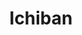 ---
layout: place
title: "Ichiban"
permalink: /south-dakota/rapid-city/ichiban.html
stateAbbr: SD
stateName: South Dakota
cityName: Rapid City
seo:
  name: "Ichiban"
  type: Restaurant
  links: https://ichibanrapidcity.com/
description: "Strip-mall sushi house offering specialty rolls & standard Japanese eats in an easygoing atmosphere. Looking for sushi in Rapid City, South Dakota? Check out..."
place_id: ChIJXRnupc5cfYcRNLnS1rTq9PM
photos:
  - name: >-
      places/ChIJXRnupc5cfYcRNLnS1rTq9PM/photos/AeeoHcL8-IXIEUq0x0pOVubbb4wACYeKtwwoCtob_T6OCzoHmW37R11bY8YMhNvTqnegykwEl7o6AC3PJftGXH0wNLDi1fVQb0O4LG28tSL1n98-DhSfX-QmUMaWC3IpRz1Zk8WtOFYfmIZP3vrWrY_vaOnTDSMs8c6ERQbZr8brSCVnxjciWjUJkjd2z6wSJMlQr4akr2SSSbY1GH3mFPsQurOwzYMCy3WLeIejz49uRrV48c9J3HVYSQSgcSyiUO65gwzRoz0snbUPAnTlxTHuX_Z_DU58YS1_luy_n4XEbydg2pSpVRK0u5EaUD_yxANHCqwkbsui5CRsl1waG-A-TrOtfbGxdbcUKbae99c97-lwMLFrzxf4SGvKwH799D_LXzUX5q7z01ViWRFDQBYC8myDsymSF8MVTS7c1lS7UyxoiD32
    widthPx: 4032
    heightPx: 3024
    authorAttributions:
      - displayName: Russ “DaddyZZZ”
        uri: https://maps.google.com/maps/contrib/103833453762579587207
        photoUri: >-
          https://lh3.googleusercontent.com/a/ACg8ocLfaVqpfsjlH8I4-rbdXrva-8nuTJ6ndNhsehjfhktEGlq9Yzf-=s100-p-k-no-mo
    flagContentUri: >-
      https://www.google.com/local/imagery/report/?cb_client=maps_api_places.places_api&image_key=!1e10!2sCIHM0ogKEICAgIDytNOhqAE&hl=en-US
    googleMapsUri: >-
      https://www.google.com/maps/place//data=!3m4!1e2!3m2!1sCIHM0ogKEICAgIDytNOhqAE!2e10!4m2!3m1!1s0x877d5ccea5ee195d:0xf3f4eab4d6d2b934
  - name: >-
      places/ChIJXRnupc5cfYcRNLnS1rTq9PM/photos/AeeoHcIwN2Y0pLK5ykTMslZiwaez2QHrKwuNSg7_--pFbdfPvalkGxyrHVDOIvd2ekOZtawhy-G2_WD7uLBZ1iUDfxXtsBhLOiMuIxC4sHKW67FiXW8XwdRvV-3rcTx4UV-IsbqbxC4HeDfL2yhd9iNj5sIWwmkBjtyYjpny9mqU8FziYdDMMTinl_B_m1Q-ifZQ5A7VDAjxh17QxXlyhTWIVn0c1Xn52swAtEVdDrfq0ECVOH4tiSH24DbQuKguP5AohYzKn4K27tt65V8MhPOqg_Es8VzOp-5D58oCucdyMgIuDBd9x9CUFM73o9ex2BPMWL5C47P7kC87YDlbGuA4Kbjon8_Dr4RYFScsTp8AcOGe7GFf4qarRuZgSvRKTshBondZJkWYqg0_tXOeaLRN_km4MV6_R6g6WZUKoQXypc1t9vAj
    widthPx: 4032
    heightPx: 2268
    authorAttributions:
      - displayName: Rob Griffith
        uri: https://maps.google.com/maps/contrib/113692108303179632255
        photoUri: >-
          https://lh3.googleusercontent.com/a-/ALV-UjWrOYB5SWlTSMebMAiI6uFMVjsDhAsqso4UkNX0tRwJ1uVa1JTp=s100-p-k-no-mo
    flagContentUri: >-
      https://www.google.com/local/imagery/report/?cb_client=maps_api_places.places_api&image_key=!1e10!2sCIHM0ogKEICAgIDE6ZLrtgE&hl=en-US
    googleMapsUri: >-
      https://www.google.com/maps/place//data=!3m4!1e2!3m2!1sCIHM0ogKEICAgIDE6ZLrtgE!2e10!4m2!3m1!1s0x877d5ccea5ee195d:0xf3f4eab4d6d2b934
  - name: >-
      places/ChIJXRnupc5cfYcRNLnS1rTq9PM/photos/AeeoHcLOT3pIVdHkyVu7k9tmln8DPpCzhh-pa-Z8npBp23nV-zr9sPVtjZythPZSdiGHllT12TLWmfhNCM_ICBKv2zOjBmf72pG3KUBv7MWwZqlICaD1kWLVNqXG4E5FhiHAVG73IDNLNOHKpCHiJsQC1LpfbfuUeasYib_2Cqu8OCzY0tVeQfCcaK0zkXT7cAgnmLnOydJgOaSXMIfNvBlFSFv4mnaa9xbp22aGyA3oKyawD8LFe7JzZD-ab0d-acnQBABm24eJbFwc7qqQtXnkTv4tncltjoo0__oURO7frzE6_u1UUkyAIBV4QT9DdAjMqEJzvGy0VuJX_3IcTyW0UTTMgClLpNHvVZ29P3w6kItLyd4arTUZJb3mRqNgNPV_yCmgI4-5vv_timg_vIHTE7DphAp8V4GC7WI0w2BXcwmK_6kA
    widthPx: 4000
    heightPx: 3000
    authorAttributions:
      - displayName: Daniel Blackmore
        uri: https://maps.google.com/maps/contrib/104858199552340848270
        photoUri: >-
          https://lh3.googleusercontent.com/a-/ALV-UjWGwBisZlYTe7R2dVfKwdwgCgEHul0salssQMKIg7pUdwFZEanq=s100-p-k-no-mo
    flagContentUri: >-
      https://www.google.com/local/imagery/report/?cb_client=maps_api_places.places_api&image_key=!1e10!2sCIHM0ogKEICAgICctJf7vgE&hl=en-US
    googleMapsUri: >-
      https://www.google.com/maps/place//data=!3m4!1e2!3m2!1sCIHM0ogKEICAgICctJf7vgE!2e10!4m2!3m1!1s0x877d5ccea5ee195d:0xf3f4eab4d6d2b934
  - name: >-
      places/ChIJXRnupc5cfYcRNLnS1rTq9PM/photos/AeeoHcKxGkFvm79rZGknayLOA6wf-rxmSuG-u-ORxIZ8OODjftTs96RR0yJht1i2yxs7iTs6yPKyODg_0ZPDOvwEsJKTD4Oud5zb0g5s0VPIvamF_vc05cC8n2bcQ7pruCrwnAvDtvfecez_MXbj5OK73u9zvIo8u09l6v_PpKYyARNN-GQhHwWQ3e1tzMAurzxF3Gm7jTh0O1gmaPLhztkx1V0maFEey7CffD7GPZ6XFYyqkArjtwJEh0Hqi4okR1zIUIj3gimFsMvldVD9-VxUBgtEjmUbWrOhMrCL66U8sMNsJhnGu9rRzzgdV9Ne7miaBnwcOCNhFrFvkWmpMI_smbslL0QC6c1RtQfjRxcl1iDPaFvyN1ZJlpvsBh5cl7uTi2PKd_Zupl0LoWaZGVaPWyR7P898Pg4LzhmdBPwE63r9vg
    widthPx: 4032
    heightPx: 3024
    authorAttributions:
      - displayName: Benjamin Martin
        uri: https://maps.google.com/maps/contrib/100077534474658686270
        photoUri: >-
          https://lh3.googleusercontent.com/a-/ALV-UjW-iUuHnpnSAfQCAk66u9HHlhX1N_Btw9Tc9gWD8oWjnFN9D0lgHA=s100-p-k-no-mo
    flagContentUri: >-
      https://www.google.com/local/imagery/report/?cb_client=maps_api_places.places_api&image_key=!1e10!2sCIHM0ogKEICAgICTmsixaQ&hl=en-US
    googleMapsUri: >-
      https://www.google.com/maps/place//data=!3m4!1e2!3m2!1sCIHM0ogKEICAgICTmsixaQ!2e10!4m2!3m1!1s0x877d5ccea5ee195d:0xf3f4eab4d6d2b934
  - name: >-
      places/ChIJXRnupc5cfYcRNLnS1rTq9PM/photos/AeeoHcI7Bp0A90o4SzM7f-xbJCJHmB6YgJw0YU3kMpaa7WK9Iosdx6SSSmtVASmCyGbLcp-JMpYNVxv4Srrr8Od7luRQG7Hzc7q4R-rW2crvX3roaEt8vBY4cWmU8lJyXy4L1G8e5N-5ZrgSzSXPCcEvYplzVuebz7opiBxYOoKpOLSnN0HhkbrtDlKVOHaEjvvdCerfWa32ljS67AQ0tSPSzyFVTfEeGatUbhMt83VLh2Q-kZP2poGZAfDxN4uc25voU8HOMsjvJFNl88QVUsGT7puXHanhE6stTWpyljhR7DyPseJ_iFghjIADDvzZ9GvfcOU-VYBU8Xwa7ZWgG5tkQGTJ8LreR6b0EBi-H0z5IGYPlOlYbsSWO--nzJG3HUkyNCPB932lwTDGnEQBWUzyfMMCSsCD9r1DwlQ2t8J26IA
    widthPx: 3024
    heightPx: 4032
    authorAttributions:
      - displayName: Snake Pit Left
        uri: https://maps.google.com/maps/contrib/107447099010721657831
        photoUri: >-
          https://lh3.googleusercontent.com/a-/ALV-UjWj3wXchgwXKjXN7GeZmGhVSDXQEnYKX3J7FJTy7lcw1TjMur8h=s100-p-k-no-mo
    flagContentUri: >-
      https://www.google.com/local/imagery/report/?cb_client=maps_api_places.places_api&image_key=!1e10!2sCIHM0ogKEICAgIDGkvSDAg&hl=en-US
    googleMapsUri: >-
      https://www.google.com/maps/place//data=!3m4!1e2!3m2!1sCIHM0ogKEICAgIDGkvSDAg!2e10!4m2!3m1!1s0x877d5ccea5ee195d:0xf3f4eab4d6d2b934
  - name: >-
      places/ChIJXRnupc5cfYcRNLnS1rTq9PM/photos/AeeoHcLbky-CPXYSz4OZZ9EGs65OqOKtyTB6KC7A4SRCMKpjzD5Ebeby5yxwMvcCZqMYc_I0Gwn70EQHD3Q3QpHD9uQoWoKsDJ86Min-CRYv8hOz-StCGGE2KuWZX4_fbRBl6e2Qttcj_aKSaNkDxIGi3iTfdqrjezEfx_CFUzUauJW55v-6RaHe1-m9vMkN7umQ7SHVonAJD6olPz2ipNu6lIgys-bSa6-dZRAKdqqXbkpPHTD9vkGS2gTWu-XFTuP3_rXna6aU4O-c9-ZTCGa0bKjO_GNV9brBssLXqiVORl_2LSbLWh4J0DztRR0_GHK78aSUHgB1wgdF79dlcGj_jXDdY9uTTuPsxbKqG8IuCLAAYT0OnoDyo1xT30dUhIQ3g-3wfsmijE5E_sbGxUv-QZbIroXeTD_5cx2GnI8UKuLcAQ
    widthPx: 4032
    heightPx: 3024
    authorAttributions:
      - displayName: Linda Lehenbauer
        uri: https://maps.google.com/maps/contrib/105702437482127109895
        photoUri: >-
          https://lh3.googleusercontent.com/a/ACg8ocL5ExAYqj-7h2Lr3BHF18RTRfMw__mjvbX7GuF_BA_7c7K5eQ=s100-p-k-no-mo
    flagContentUri: >-
      https://www.google.com/local/imagery/report/?cb_client=maps_api_places.places_api&image_key=!1e10!2sCIHM0ogKEICAgIDx89uFDQ&hl=en-US
    googleMapsUri: >-
      https://www.google.com/maps/place//data=!3m4!1e2!3m2!1sCIHM0ogKEICAgIDx89uFDQ!2e10!4m2!3m1!1s0x877d5ccea5ee195d:0xf3f4eab4d6d2b934
  - name: >-
      places/ChIJXRnupc5cfYcRNLnS1rTq9PM/photos/AeeoHcJIxd3lytaSB2g-IWY9l2RivrEECsPLwelFSqujItjlBS1XYILcHIl5u7pFgRTWNPFnvM-HqpiK7MQ3Qtlj17TjfPaMvdfAuarHMjwQXQKoOOw2fzMaAgvo5u_W0r2Hu1aNPZetxDAEqSAwWQnczbRYknMpMPe84X9ESsGy6ZkkAvnWKSX-AopJeEz2mokswZvfPb0XphxkyledtoKnymEE7RxuG5yF3ygAK94azvZouNFW2cm6dkw87RaSnEqHbaqU83VEYPD-hGVJvXrLfwMPIBXjg8tHsT2oZ7_SiA4tZGYULg8EK1kghQ9NEcGZn-A8MJu6pnLa3agMCI1pK1SXeAYKtLkPgQyOkbCrmyEDAxDJOtXtrJUWBvVKkX40V-vwppQFOUuEStx6w8hmmjyEpq27CgGp6PxpEZiavx6vDoY
    widthPx: 3024
    heightPx: 4032
    authorAttributions:
      - displayName: Leah Shockey
        uri: https://maps.google.com/maps/contrib/100472929519493399633
        photoUri: >-
          https://lh3.googleusercontent.com/a-/ALV-UjVbJrMBqPVocAahKSai_Sz8ivX0r0tzMTNQgqzGT-uv_ZnkgtplMw=s100-p-k-no-mo
    flagContentUri: >-
      https://www.google.com/local/imagery/report/?cb_client=maps_api_places.places_api&image_key=!1e10!2sCIHM0ogKEICAgIC4z5L43AE&hl=en-US
    googleMapsUri: >-
      https://www.google.com/maps/place//data=!3m4!1e2!3m2!1sCIHM0ogKEICAgIC4z5L43AE!2e10!4m2!3m1!1s0x877d5ccea5ee195d:0xf3f4eab4d6d2b934
  - name: >-
      places/ChIJXRnupc5cfYcRNLnS1rTq9PM/photos/AeeoHcIe1esYWx8kREq5bSOcv71p2OqikEagT3brzMJEX6Lp9mXKQDs4gcOO4tj_Vk_FZS64oPJyl3iAMyjGMj_miXWpyjXzQiWrJoXgxmUiKameP6cdA9U0TfTZG78IQv2V0rxOHrSCK6XGpehw20WsOP-gNla8eE7DJ17yHFTnFcM_IirRSyr_ndxi14tsS4So9TTQVHW2Iy608wlUcL3cYCxBCNiNwdJ9DRawpcYgi5hbIdrniVdP-BE0uOE_v6gOy763QbPXVihEeZ7p-3onEwxdKErYkHgxueq-ra8PSQecJpkpTW8CrgbywIjj4qbafqxC12lm1NOMbJ2SwObgQY3rWWDpBxwgWmmXP6_tf6WlPVV0tkvhvFBxthaUzoHLrzTEetjq-QRn_Aw-xn1mVCWMTPUUg9v-1G5CixWNojGU5w
    widthPx: 4032
    heightPx: 3024
    authorAttributions:
      - displayName: Linda Lehenbauer
        uri: https://maps.google.com/maps/contrib/105702437482127109895
        photoUri: >-
          https://lh3.googleusercontent.com/a/ACg8ocL5ExAYqj-7h2Lr3BHF18RTRfMw__mjvbX7GuF_BA_7c7K5eQ=s100-p-k-no-mo
    flagContentUri: >-
      https://www.google.com/local/imagery/report/?cb_client=maps_api_places.places_api&image_key=!1e10!2sCIHM0ogKEICAgIDx8--rfA&hl=en-US
    googleMapsUri: >-
      https://www.google.com/maps/place//data=!3m4!1e2!3m2!1sCIHM0ogKEICAgIDx8--rfA!2e10!4m2!3m1!1s0x877d5ccea5ee195d:0xf3f4eab4d6d2b934
  - name: >-
      places/ChIJXRnupc5cfYcRNLnS1rTq9PM/photos/AeeoHcKm8zHfIRKkhwyQPSu4xJ8ZO-CA3HWrVwgWxoECCw8ScsV12RDw3zkIE6dz1VwEPOrziZWomCqCCED8-Dx4V6OzT5bojlp_9bqYWaq7HPTwIgbOl40LvX7tpOGKwAsFdmvg4bdsvMHbpRqe4geYoIGvgX0s77o-Gf7SoizVT3_kXVdUgiFeW0qE7MUeLastHD0ndrmrj8BUBH2hwAw2BrK4xYH8p8GRFbhbKKRF_-DeVU-dwm7khXZubxHrdO4nqcsBTMMcD-lfdkeCGbAByvgbVoftdyr7ZZwgqwBcxF78lqzWQFcqjDYXXjbnb3C8VmhKvPwT75RzpxBqzFtRaTuhKePKeT_ZJDtYRJdYwjBP0kKaeebZrJseOY1Y9Se0dKudMdskg7yEzzRSkGRid0q8w0SRNdZVpfPMVDyTFC9CPA
    widthPx: 3024
    heightPx: 4032
    authorAttributions:
      - displayName: Snake Pit Left
        uri: https://maps.google.com/maps/contrib/107447099010721657831
        photoUri: >-
          https://lh3.googleusercontent.com/a-/ALV-UjWj3wXchgwXKjXN7GeZmGhVSDXQEnYKX3J7FJTy7lcw1TjMur8h=s100-p-k-no-mo
    flagContentUri: >-
      https://www.google.com/local/imagery/report/?cb_client=maps_api_places.places_api&image_key=!1e10!2sCIHM0ogKEICAgIDGkvS1JQ&hl=en-US
    googleMapsUri: >-
      https://www.google.com/maps/place//data=!3m4!1e2!3m2!1sCIHM0ogKEICAgIDGkvS1JQ!2e10!4m2!3m1!1s0x877d5ccea5ee195d:0xf3f4eab4d6d2b934
  - name: >-
      places/ChIJXRnupc5cfYcRNLnS1rTq9PM/photos/AeeoHcIoV0VnJGV3xlE9Wri16PLbd7e28v0XK_xWZdOmR4yahD_HAMnwdr9us4IbBxTv6HRySfhZiTCz0ychdfAXHQ2FbGcCLdi7-ErwP36kstGjYpvDJLbxot1E-GoZdeECh25brzlnsvQzeZ6l2R2ho8RsnMfrmnH48XvEv81a62Gl9k4tFN_IF-h8EdJqBGUEGH_Zj4og4xHlvjQsxZrKxm6wW-aeeg79VRxzBaAs0hHK44zFyZ4csJTxRsEtVN9dpjZvKexk5iC130IazhLrWjYXKn8eO7Rluq8IV_npO9Rx_dP1LafsiEx9u3yv3clVu2-MN3yh2uvlYVoCtETFirXSXj4ciaUD_SqOMXpxmwU9Mva1ijgSuBGkWxCRJO1gaVZAPCHmWpPYMNZR1AAJifFLxAlXXWyrHHCoJSDgIbHSIQ
    widthPx: 4032
    heightPx: 3024
    authorAttributions:
      - displayName: yoko adams
        uri: https://maps.google.com/maps/contrib/100290842058688703216
        photoUri: >-
          https://lh3.googleusercontent.com/a/ACg8ocJsO0OpT_DMuwm1cssNGp-EwBrhlMlCiYSvKL-7owjibqoGSg=s100-p-k-no-mo
    flagContentUri: >-
      https://www.google.com/local/imagery/report/?cb_client=maps_api_places.places_api&image_key=!1e10!2sCIHM0ogKEICAgICExcHLMw&hl=en-US
    googleMapsUri: >-
      https://www.google.com/maps/place//data=!3m4!1e2!3m2!1sCIHM0ogKEICAgICExcHLMw!2e10!4m2!3m1!1s0x877d5ccea5ee195d:0xf3f4eab4d6d2b934
address: 1109 W Omaha St A, Rapid City, SD 57701, USA
street: 1109 W Omaha St A
city: Rapid City
state: SD
zip: '57701'
country: USA
neighborhood: null
latitude: '44.083909'
longitude: '-103.236759'
accessibility_options:
  wheelchairAccessibleParking: true
  wheelchairAccessibleEntrance: true
  wheelchairAccessibleRestroom: true
  wheelchairAccessibleSeating: true
business_status: OPERATIONAL
name: Ichiban
google_maps_links:
  directionsUri: >-
    https://www.google.com/maps/dir//''/data=!4m7!4m6!1m1!4e2!1m2!1m1!1s0x877d5ccea5ee195d:0xf3f4eab4d6d2b934!3e0
  placeUri: https://maps.google.com/?cid=17578933307953035572
  writeAReviewUri: >-
    https://www.google.com/maps/place//data=!4m3!3m2!1s0x877d5ccea5ee195d:0xf3f4eab4d6d2b934!12e1
  reviewsUri: >-
    https://www.google.com/maps/place//data=!4m4!3m3!1s0x877d5ccea5ee195d:0xf3f4eab4d6d2b934!9m1!1b1
  photosUri: >-
    https://www.google.com/maps/place//data=!4m3!3m2!1s0x877d5ccea5ee195d:0xf3f4eab4d6d2b934!10e5
primary_type: Japanese Restaurant
opening_hours:
  regular: null
  current: null
secondary_opening_hours:
  regular:
    weekdayDescriptions: null
    type: null
  current:
    weekdayDescriptions: null
    type: null
phone: (605) 341-7178
price_level: PRICE_LEVEL_MODERATE
price_range: $10 &ndash; $20
rating: '4.2'
rating_count: 579
website: https://ichibanrapidcity.com/
reviews:
  - name: >-
      places/ChIJXRnupc5cfYcRNLnS1rTq9PM/reviews/ChdDSUhNMG9nS0VJQ0FnSUMzcC1HRnh3RRAB
    relativePublishTimeDescription: 5 months ago
    rating: 5
    text:
      text: >-
        The food was delicious and seating was right away. The only reason I
        gave a 4 on the service is because the waitress was a little too
        involved in the conversations we were having at the table. When I'm
        having dinner with someone I'd like not to have feedback from the staff
        unless asked for.
      languageCode: en
    originalText:
      text: >-
        The food was delicious and seating was right away. The only reason I
        gave a 4 on the service is because the waitress was a little too
        involved in the conversations we were having at the table. When I'm
        having dinner with someone I'd like not to have feedback from the staff
        unless asked for.
      languageCode: en
    authorAttribution:
      displayName: Rachael LaPoint
      uri: https://www.google.com/maps/contrib/100831609832375733446/reviews
      photoUri: >-
        https://lh3.googleusercontent.com/a-/ALV-UjWnNr5WYyoI9r3OXqZ_5MXNiD5wpIVsmiH9oezakpwkhYvSgHNJ=s128-c0x00000000-cc-rp-mo
    publishTime: '2024-11-09T23:01:10.891225Z'
    flagContentUri: >-
      https://www.google.com/local/review/rap/report?postId=ChdDSUhNMG9nS0VJQ0FnSUMzcC1HRnh3RRAB&d=17924085&t=1
    googleMapsUri: >-
      https://www.google.com/maps/reviews/data=!4m6!14m5!1m4!2m3!1sChdDSUhNMG9nS0VJQ0FnSUMzcC1HRnh3RRAB!2m1!1s0x877d5ccea5ee195d:0xf3f4eab4d6d2b934
  - name: >-
      places/ChIJXRnupc5cfYcRNLnS1rTq9PM/reviews/ChZDSUhNMG9nS0VJQ0FnSUNnM3FEeUlBEAE
    relativePublishTimeDescription: 8 years ago
    rating: 3
    text:
      text: >-
        I decided to try Ichiban to see what they had to offer. I started with
        miso soup and a spicy crab egg roll that was excellent. That was
        followed by a monkey roll with a mango sauce on top that not only looked
        like baby food but sort of tasted like it too. I definitely won't be
        ordering that again. The volcano roll was very filling and tasty but the
        varying temperatures throughout the roll was off putting. The service
        was excellent and the prices were  cheaper than other sushi restaurants
        in town but the decor matched the price. Overall it wasn't bad but there
        is room for improvement.
      languageCode: en
    originalText:
      text: >-
        I decided to try Ichiban to see what they had to offer. I started with
        miso soup and a spicy crab egg roll that was excellent. That was
        followed by a monkey roll with a mango sauce on top that not only looked
        like baby food but sort of tasted like it too. I definitely won't be
        ordering that again. The volcano roll was very filling and tasty but the
        varying temperatures throughout the roll was off putting. The service
        was excellent and the prices were  cheaper than other sushi restaurants
        in town but the decor matched the price. Overall it wasn't bad but there
        is room for improvement.
      languageCode: en
    authorAttribution:
      displayName: Michael Echols
      uri: https://www.google.com/maps/contrib/108401155925343426670/reviews
      photoUri: >-
        https://lh3.googleusercontent.com/a-/ALV-UjUGEbBd3bR0jI7gZBQuXq-EjD8eyKgzuMsQNAJAjiuD05HU2rt_=s128-c0x00000000-cc-rp-mo-ba4
    publishTime: '2016-09-28T02:24:30.144Z'
    flagContentUri: >-
      https://www.google.com/local/review/rap/report?postId=ChZDSUhNMG9nS0VJQ0FnSUNnM3FEeUlBEAE&d=17924085&t=1
    googleMapsUri: >-
      https://www.google.com/maps/reviews/data=!4m6!14m5!1m4!2m3!1sChZDSUhNMG9nS0VJQ0FnSUNnM3FEeUlBEAE!2m1!1s0x877d5ccea5ee195d:0xf3f4eab4d6d2b934
  - name: >-
      places/ChIJXRnupc5cfYcRNLnS1rTq9PM/reviews/ChZDSUhNMG9nS0VJQ0FnSURfNU9TbUlREAE
    relativePublishTimeDescription: 2 months ago
    rating: 2
    text:
      text: >-
        The food was adequate. Service friendly but seemed understaffed. Will go
        elsewhere for sushi next time.
      languageCode: en
    originalText:
      text: >-
        The food was adequate. Service friendly but seemed understaffed. Will go
        elsewhere for sushi next time.
      languageCode: en
    authorAttribution:
      displayName: Juliet Shull
      uri: https://www.google.com/maps/contrib/112874618922154620229/reviews
      photoUri: >-
        https://lh3.googleusercontent.com/a-/ALV-UjVy93btvVaT-bNZb2zhTwQacrXw5DLLxEhH3j88By0cY5lAt6P0=s128-c0x00000000-cc-rp-mo
    publishTime: '2025-01-21T19:35:56.821005Z'
    flagContentUri: >-
      https://www.google.com/local/review/rap/report?postId=ChZDSUhNMG9nS0VJQ0FnSURfNU9TbUlREAE&d=17924085&t=1
    googleMapsUri: >-
      https://www.google.com/maps/reviews/data=!4m6!14m5!1m4!2m3!1sChZDSUhNMG9nS0VJQ0FnSURfNU9TbUlREAE!2m1!1s0x877d5ccea5ee195d:0xf3f4eab4d6d2b934
  - name: >-
      places/ChIJXRnupc5cfYcRNLnS1rTq9PM/reviews/ChdDSUhNMG9nS0VJQ0FnSURCLWJLdzVBRRAB
    relativePublishTimeDescription: 2 years ago
    rating: 1
    text:
      text: >-
        Burnt spider roll with no sauce, brown furry edamame that was pulled
        from a mini fridge by the front counter. $41 for garbage that we
        couldn’t eat. Didn’t feel like driving 20 minutes back there to get my
        money back. This place is gross and should close.
      languageCode: en
    originalText:
      text: >-
        Burnt spider roll with no sauce, brown furry edamame that was pulled
        from a mini fridge by the front counter. $41 for garbage that we
        couldn’t eat. Didn’t feel like driving 20 minutes back there to get my
        money back. This place is gross and should close.
      languageCode: en
    authorAttribution:
      displayName: Tracey Kennedy
      uri: https://www.google.com/maps/contrib/116373816218832507319/reviews
      photoUri: >-
        https://lh3.googleusercontent.com/a/ACg8ocL-konANP_P9rSZ_G0t_1y-P2U5ayUNtLW0POiDL206viH6VQ=s128-c0x00000000-cc-rp-mo-ba2
    publishTime: '2023-01-24T00:35:55.701723Z'
    flagContentUri: >-
      https://www.google.com/local/review/rap/report?postId=ChdDSUhNMG9nS0VJQ0FnSURCLWJLdzVBRRAB&d=17924085&t=1
    googleMapsUri: >-
      https://www.google.com/maps/reviews/data=!4m6!14m5!1m4!2m3!1sChdDSUhNMG9nS0VJQ0FnSURCLWJLdzVBRRAB!2m1!1s0x877d5ccea5ee195d:0xf3f4eab4d6d2b934
  - name: >-
      places/ChIJXRnupc5cfYcRNLnS1rTq9PM/reviews/ChZDSUhNMG9nS0VJQ0FnSURYcVBMREpREAE
    relativePublishTimeDescription: 5 months ago
    rating: 1
    text:
      text: >-
        I'm extremely disappointed. Their sign said open until 2100 (9pm). I
        arrived at 810 p.m., and I was promptly told they were closing at 830
        p.m., and they

        were not taking any new customers. I have enjoyed Ichiban many times,
        but after being turned away. I will probably never go back. It is pretty
        sad to get turned away as a paying customer. I am highly disappointed. I
        will also pass on to my friends what happened too.
      languageCode: en
    originalText:
      text: >-
        I'm extremely disappointed. Their sign said open until 2100 (9pm). I
        arrived at 810 p.m., and I was promptly told they were closing at 830
        p.m., and they

        were not taking any new customers. I have enjoyed Ichiban many times,
        but after being turned away. I will probably never go back. It is pretty
        sad to get turned away as a paying customer. I am highly disappointed. I
        will also pass on to my friends what happened too.
      languageCode: en
    authorAttribution:
      displayName: Dr. Joshua Kosola
      uri: https://www.google.com/maps/contrib/110568575365365654992/reviews
      photoUri: >-
        https://lh3.googleusercontent.com/a/ACg8ocKAfeIBl9KwYkOD65jP3pKzTFLnW8cklgAn9IKacKsOkZvVgw=s128-c0x00000000-cc-rp-mo-ba4
    publishTime: '2024-10-23T14:10:23.526816Z'
    flagContentUri: >-
      https://www.google.com/local/review/rap/report?postId=ChZDSUhNMG9nS0VJQ0FnSURYcVBMREpREAE&d=17924085&t=1
    googleMapsUri: >-
      https://www.google.com/maps/reviews/data=!4m6!14m5!1m4!2m3!1sChZDSUhNMG9nS0VJQ0FnSURYcVBMREpREAE!2m1!1s0x877d5ccea5ee195d:0xf3f4eab4d6d2b934
parking_options:
  freeParkingLot: true
  freeStreetParking: true
  valetParking: false
payment_options:
  acceptsCreditCards: true
  acceptsDebitCards: true
  acceptsCashOnly: false
  acceptsNfc: true
allow_dogs: null
curbside_pickup: null
delivery: true
dine_in: true
good_for_children: true
good_for_groups: true
good_for_sports: false
live_music: false
menu_for_children: true
outdoor_seating: null
reservable: true
restroom: true
serves_beer: true
serves_breakfast: false
serves_brunch: false
serves_cocktails: false
serves_coffee: false
serves_dinner: true
serves_dessert: true
serves_lunch: true
serves_vegetarian_food: true
serves_wine: true
takeout: true
summary: >-
  Strip-mall sushi house offering specialty rolls & standard Japanese eats in an
  easygoing atmosphere.

---